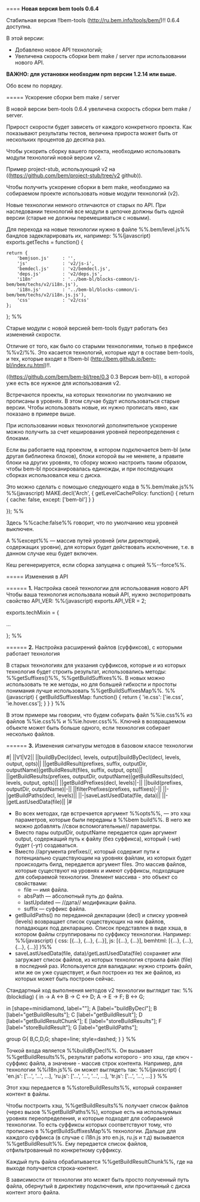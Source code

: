==== **Новая версия bem tools 0.6.4**

Стабильная версия !!bem-tools (http://ru.bem.info/tools/bem/)!! 0.6.4 доступна. 

В этой версии:
  * Добавлено новое API технологий;
  * Увеличена скорость сборки bem make / server при использовании нового API.

**ВАЖНО: для установки необходим npm версии 1.2.14 или выше.**

Обо всем по порядку.

===== Ускорение сборки bem make / server

В новой версии bem-tools 0.6.4 увеличена скорость сборки bem make / server. 

Прирост скорости будет зависеть от каждого конкретного проекта. Как показывают результаты тестов, величина прироста может быть от нескольких процентов до десятка раз. 

Чтобы ускорить сборку вашего проекта, необходимо использовать модули технологий новой версии v2. 

Пример project-stub, использующий v2 на ((https://github.com/bem/project-stub/tree/v2 github)).

Чтобы получить ускорение сборки в bem make, необходимо на собираемом проекте использовать новые модули технологий (v2). 

Новые технологии немного отличаются от старых по API. При наследовании технологий все модули в цепочке должны быть одной версии (старые не должны перемешиваться с новыми).

Для перехода на новые технологии нужно в файле %%.bem/level.js%% бандлов задекларировать их, например:
%%(javascript)
exports.getTechs = function() {

    return {
        'bemjson.js'     : '',
        'js'             : 'v2/js-i',
        'bemdecl.js'     : 'v2/bemdecl.js',
        'deps.js'        : 'v2/deps.js',
        'i18n'           : '../bem-bl/blocks-common/i-bem/bem/techs/v2/i18n.js'),
        'i18n.js'        : '../bem-bl/blocks-common/i-bem/bem/techs/v2/i18n.js.js'),
        'css'            : 'v2/css'
    };
};
%%

Старые модули с новой версией bem-tools будут работать без изменений скорости.

Отличие от того, как было со старыми технологиями, только в префиксе %%v2/%%. Это касается технологий, которые идут в составе bem-tools, и тех, которые входят в !!bem-bl (http://bem.github.io/bem-bl/index.ru.html)!!.

((https://github.com/bem/bem-bl/tree/0.3 0.3 Версия bem-bl)), в которой уже есть все нужное для использования v2.

Встречаются проекты, на которых технологии по умолчанию не прописаны в уровнях. В этом случае будут использоваться старые версии. Чтобы использовать новые, их нужно прописать явно, как показано в примере выше.

При использовании новых технологий дополнительное ускорение можно получить за счет кеширования уровней переопределения с блоками. 

Если вы работаете над проектом, в котором подключается bem-bl (или другая библиотека блоков), блоки которой вы не меняете, а правите блоки на других уровнях, то сборку можно настроить таким образом, чтобы bem-bl просканировалась единожды, и при последующих сборках использовался кеш с диска. 

Это можно сделать с помощью следующего кода в %%.bem/make.js%%
%%(javascript)
MAKE.decl('Arch', {
    getLevelCachePolicy: function() {
        return {
                cache: false,
                except: ['bem-bl']
        }
    }

});
%%

Здесь %%cache:false%% говорит, что по умолчанию кеш уровней выключен. 

А %%except%% — массив путей уровней (или директорий, содержащих уровни), для которых будет действовать исключение, т.е. в данном случае кеш будет включен. 

Кеш регенерируется, если сборка запущена с опцией %%--force%%.

===== Изменения в API

====== **1.** Настройка своей технологии для использования нового API
Чтобы ваша технология использвала новый API, нужно экспоритровать свойство API_VER:
%%(javascript)
exports.API_VER = 2;

exports.techMixin = {

...

};
%%

====== **2.** Настройка расширений файлов (суффиксов), с которыми работает технология

В старых технологиях для указания суффиксов, которые и из которых технология будет строить результат, использовались методы: %%getSuffixes()%%, %%getBuildSuffixes%%. В новых можно использовать те же методы, но для большей гибкости и простоты понимания лучше использовать %%getBuildSuffixesMap%%.
%%(javascript)
{
    getBuildSuffixesMap: function() {
        return {
            'ie.css': ['ie.css', 'ie.hover.css'];
        }
    }
}
%%

В этом примере мы говорим, что будем собирать файл %%ie.css%% из файлов %%ie.css%% и %%ie.hover.css%%. Ключей в возвращаемом объекте может быть больше одного, если технология собирает несколько файлов.

====== **3.** Изменения сигнатуры методов в базовом классе технологии

#|
||V1|V2||
||buildByDecl(decl, levels, output)|buildByDecl(decl, levels, output, opts)||
||getBuildResult(prefixes, suffix, outputDir, outputName)|getBuildResult(files, suffix, output, opts)||
||getBuildResults(prefixes, outputDir, outputName)|getBuildResults(decl, levels, output, opts)||
||getBuildPrefixes(decl, levels)|-||
||build(prefixes, outputDir, outputName)|-||
||filterPrefixes(prefixes, suffixes)|-||
||-|getBuildPaths(decl, levels)||
||-|saveLastUsedData(file, data)||
||-|getLastUsedData(file)||
|#

  * Во всех методах, где встречается аргумент %%opts%%, — это хэш параметров, которые были переданы в %%bem build%%. В него же можно добавлять //свои вспомогательные// параметры.
  * Вместо пары outputDir, outputName передается один аргумент output, содержащий путь к файлу (без суффикса), который (-ые) будет (-ут) создаваться.
  * Вместо //аргумента prefixes//, который содержит пути к потенциально существующим на уровнях файлам, из которых будет происходить билд, передается аргумент files. Это массив файлов, которые существуют на уровнях и имеют суффиксы, подходящие для собираемой технологии. Элемент массива - это объект со свойствами:
    * file — имя файла.
    * absPath — абсолютный путь до файла.
    * lastUpdated — //дата// модификации файла.
    * suffix — суффикс файла.
  * getBuildPaths() по переданной декларации (decl) и списку уровней (levels) возвращает список существующих на них файлов, попадающих под декларацию. Список представлен в виде хэша, в котором файлы сгруппированы по суффиксу технологии. Например: %%(javascript)
{
    css: [{...}, {...}, {...}],
    js: [{...}, {...}],
    bemhtml: [{...}, {...}, {...}, {...}]
}%%
  * saveLastUsedData(file, data)/getLastUsedData(file) сохраняет или загружает список файлов, из которых технология строила файл (file) в последний раз. Используется для валидации: нужно строить файл, или же он уже существует, и был построен из тех же файлов, из которых может быть построен сейчас.

Стандартный ход выполнения методов v2 технологии выглядит так:
%%(blockdiag)
{
  in -> A <-> B -> C <-> D;
  A -> E -> F;
  B <-> G;
  
  in [shape=minidiamond, label=""];
  A [label="buildByDecl"];
  B [label="getBuildResults"];
  C [label="getBuildResult"];
  D [label="getBuildResultChunk"];
  E [label="storeBuildResults"];
  F [label="storeBuildResult"];
  G [label="getBuildPaths"];
  
  group G{
     B,C,D,G;
     shape=line;
     style=dashed;
  }
}
%%

Точкой входа является %%buildByDecl%%. Он вызывает %%getBuildResults%%, результат работы которого - это хэш, где ключ - суффикс файла, а значение - массив строк контента. Например, для технологии %%i18n.js%% он может выглядеть так:
%%(javascript)
{
 'en.js': ['...', '...', ...],
 'ru.js': ['...', '...', '...', ...],
 'tr.js': ['...', '...', ...]
}
%%

Этот хэш передается в %%storeBuildResults%%, который сохраняет контент в файлы.

Чтобы построить хэш, %%getBuildResults%% получает список файлов (через вызов %%getBuildPaths%%), которые есть на используемых уровнях переопределения, и которые подходят для собираемой технологии. То есть суффиксы которых соответствуют тому, что прописано в %%getBuildSuffixesMap%% технологии. Дальше для каждого суффикса (в случае с i18n.js это en.js, ru.js и т.д) вызывается %%getBuildResult%%. Ему передается список файлов, отфильтрованный по конкретному суффиксу. 

Каждый путь файла обрабатывается %%getBuildResultChunk%%, где на выходе получается строка-контент. 

В зависимости от технологии это может быть просто полученный путь файла, обернутый в директиву подключения, или прочитанный с диска контент этого файла.
